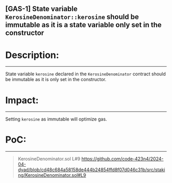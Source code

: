 ## [GAS-1] State variable `KerosineDenominator::kerosine` should be immutable as it is a state variable only set in the constructor  
  
# Description:  
-----
State variable `kerosine` declared in the `KerosineDenominator` contract should be immutable as it is only set in the constructor.  
  
# Impact:  
-----  
Setting `kerosine` as immutable will optimize gas.  
  
# PoC:  
-----  
>KerosineDenominator.sol L#9
>https://github.com/code-423n4/2024-04-dyad/blob/cd48c684a58158de444b24854ffd8f07d046c31b/src/staking/KerosineDenominator.sol#L9